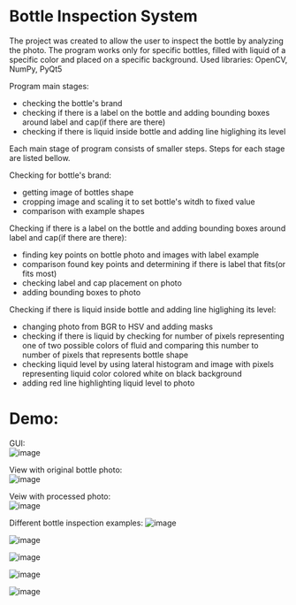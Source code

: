 # Bottle Inspection System
The project was created to allow the user to inspect the bottle by analyzing the photo. The program works only for specific bottles, filled with liquid of a specific color and placed on a specific background.
Used libraries: OpenCV, NumPy, PyQt5

Program main stages:
- checking the bottle's brand
- checking if there is a label on the bottle and adding bounding boxes around label and cap(if there are there)
- checking if there is liquid inside bottle and adding line higlighing its level

Each main stage of program consists of smaller steps. Steps for each stage are listed bellow.

Checking for bottle's brand:
- getting image of bottles shape
- cropping image and scaling it to set bottle's witdh to fixed value
- comparison with example shapes

Checking if there is a label on the bottle and adding bounding boxes around label and cap(if there are there):
- finding key points on bottle photo and images with label example
- comparison found key points and determining if there is label that fits(or fits most)
- checking label and cap placement on photo
- adding bounding boxes to photo

Checking if there is liquid inside bottle and adding line higlighing its level:
- changing photo from BGR to HSV and adding masks
- checking if there is liquid by checking for number of pixels representing one of two possible colors of fluid and comparing this number to number of pixels that represents bottle shape
- checking liquid level by using lateral histogram and image with pixels representing liquid color colored white on black background
- adding red line highlighting liquid level to photo

# Demo:
GUI:\
![image](https://github.com/Qubav/Bottle_Inspection_System/assets/124883831/57697f7d-41ad-49e1-9a90-f460779e2539)

View with original bottle photo:\
![image](https://github.com/Qubav/Bottle_Inspection_System/assets/124883831/9d35fee3-a167-4d3d-b11f-027420042326)

Veiw with processed photo:\
![image](https://github.com/Qubav/Bottle_Inspection_System/assets/124883831/78b5ce1e-5d42-448b-bee6-0c87fb179c57)

Different bottle inspection examples:
![image](https://github.com/Qubav/Bottle_Inspection_System/assets/124883831/cdee85a8-7489-45c8-bded-36d202c84185)

![image](https://github.com/Qubav/Bottle_Inspection_System/assets/124883831/cb483ede-ed5b-41f3-8317-5022409166dd)

![image](https://github.com/Qubav/Bottle_Inspection_System/assets/124883831/03f8b754-52df-46ef-9e5b-f747ea005133)

![image](https://github.com/Qubav/Bottle_Inspection_System/assets/124883831/554f325e-a4c5-4d33-8df7-c38ee23014d2)

![image](https://github.com/Qubav/Bottle_Inspection_System/assets/124883831/5052caf9-1480-4ce3-93e3-c8652b0b3845)
